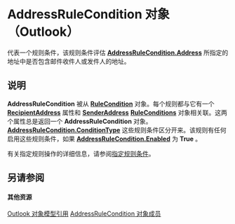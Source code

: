 
# AddressRuleCondition 对象 （Outlook）

代表一个规则条件，该规则条件评估  **[AddressRuleCondition.Address](de4186ec-0741-8ff6-7789-af0a46c470e0.md)** 所指定的地址中是否包含邮件收件人或发件人的地址。


## 说明

 **AddressRuleCondition** 被从 **[RuleCondition](e03f91c2-2c08-b036-104a-d6246f28bc2d.md)** 对象。每个规则都与它有一个 **[RecipientAddress](1b8f361e-0481-75dc-e66e-2bc69228773a.md)** 属性和 **[SenderAddress](6e5eb1cc-385f-b1b2-aea7-12629cc31030.md)** **[RuleConditions](e8e9a05a-b36b-add2-b294-8cdc5a97e119.md)** 对象相关联。这两个属性总是返回一个 **AddressRuleCondition** 对象。 **[AddressRuleCondition.ConditionType](8b531745-1a4d-d903-5c7d-465b9fd8cbf3.md)** 这些规则条件区分开来。该规则有任何启用这些规则条件，如果 **[AddressRuleCondition.Enabled](170cd84c-4733-0801-c411-34736e2e1a06.md)** 为 **True** 。

有关指定规则操作的详细信息，请参阅[指定规则条件](http://msdn.microsoft.com/library/812c131a-fe23-1b8b-5e2d-9459d7102630%28Office.15%29.aspx)。


## 另请参阅


#### 其他资源


[Outlook 对象模型引用](http://msdn.microsoft.com/library/73221b13-d8d8-99b8-3394-b95dbbfd5ddc%28Office.15%29.aspx)
[AddressRuleCondition 对象成员](d15b0554-6b47-b201-fd41-744ea056d3f6.md)